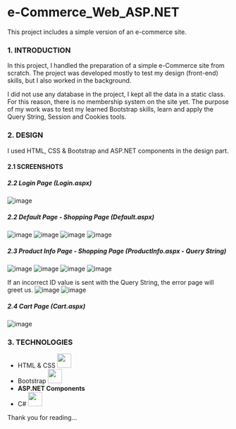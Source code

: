 # e-Commerce_Web_ASP.NET
 This project includes a simple version of an e-commerce site.
 
 ### 1. INTRODUCTION
 
In this project, I handled the preparation of a simple e-Commerce site from scratch. The project was developed mostly to test my design (front-end) skills, but I also worked in the background. 

I did not use any database in the project, I kept all the data in a static class. For this reason, there is no membership system on the site yet. The purpose of my work was to test my learned Bootstrap skills, learn and apply the Query String, Session and Cookies tools.

 ### 2. DESIGN

I used HTML, CSS & Bootstrap and ASP.NET components in the design part.

 #### 2.1 SCREENSHOTS

 ##### 2.2 Login Page (Login.aspx)
 
 ![image](https://user-images.githubusercontent.com/93661411/168794635-f75613e0-cb57-4482-a8cc-98054305bd5b.png)

 ##### 2.2 Default Page - Shopping Page (Default.aspx)
 
 ![image](https://user-images.githubusercontent.com/93661411/168794759-86bfd7dc-9850-42b5-a0de-41be0705b23f.png)
 ![image](https://user-images.githubusercontent.com/93661411/168794799-33cf1401-6478-412a-b5a4-7e84fc366f28.png)
 ![image](https://user-images.githubusercontent.com/93661411/168794865-332cdd9b-d0d4-4d97-9132-a45acb569198.png)
 ![image](https://user-images.githubusercontent.com/93661411/168794904-92eccf71-de56-4b7f-a54e-d982f92f61a5.png)

 ##### 2.3 Product Info Page - Shopping Page (ProductInfo.aspx - Query String)
 
 ![image](https://user-images.githubusercontent.com/93661411/168795130-741799c9-65a1-4cc6-9c5d-76277bb6818a.png)
 ![image](https://user-images.githubusercontent.com/93661411/168795166-4fd30992-1987-4dab-8b2d-bad77007cad6.png)
 ![image](https://user-images.githubusercontent.com/93661411/168795197-ce4263da-01c3-439c-83c2-edea51663b09.png)
 ![image](https://user-images.githubusercontent.com/93661411/168795627-bae75a9b-e036-4cc9-8691-db81931017f8.png)
 
 If an incorrect ID value is sent with the Query String, the error page will greet us.
 ![image](https://user-images.githubusercontent.com/93661411/168798123-5ff97edd-18b7-435f-a37d-e5e8b5a2ad46.png)
 ![image](https://user-images.githubusercontent.com/93661411/168798169-c29a8408-2ec1-4c5e-af78-4704fd61d7b8.png)

 ##### 2.4 Cart Page (Cart.aspx)
 
 ![image](https://user-images.githubusercontent.com/93661411/168799357-442ce9a4-ac62-486e-983a-494e0a96ef35.png)

 ### 3. TECHNOLOGIES

- HTML & CSS <img src="https://user-images.githubusercontent.com/93661411/168799493-0597fc17-d568-4799-9f61-60c964981766.png" width="32" height="32">
- Bootstrap <img src="https://user-images.githubusercontent.com/93661411/168799536-c3dd9889-a1c4-42d8-9ec1-0644e61605f2.png" width="32" height="32">
- <strong>ASP.NET Components</strong>
- C# <img src="https://user-images.githubusercontent.com/93661411/168799930-62a5a331-1df8-411e-95cf-595b7898a987.png" width="32" height="32">

Thank you for reading...







